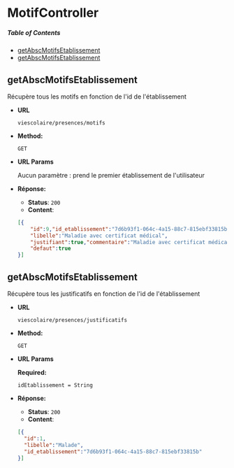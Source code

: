 # MotifController

##### Table of Contents
  * [getAbscMotifsEtablissement](#getAbscMotifsEtablissement)
  * [getAbscMotifsEtablissement](#getAbscMotifsEtablissement)
  
<a name="getAbscMotifsEtablissement" />

## getAbscMotifsEtablissement

Récupère tous les motifs en fonction de l'id de l'établissement

* **URL**

  `viescolaire/presences/motifs`

* **Method:**
 
  `GET`
  
*  **URL Params**

   Aucun paramètre : prend le premier établissement de l'utilisateur

* **Réponse:**
  
   * **Status**: `200`
   * **Content**: 
    ```json
    [{
        "id":9,"id_etablissement":"7d6b93f1-064c-4a15-88c7-815ebf33815b",
        "libelle":"Maladie avec certificat médical",
        "justifiant":true,"commentaire":"Maladie avec certificat médical",
        "defaut":true
    }]
    ``` 
    
    <a name="getAbscMotifsEtablissement" />
    
## getAbscMotifsEtablissement

Récupère tous les justificatifs en fonction de l'id de l'établissement

* **URL**

  `viescolaire/presences/justificatifs`

* **Method:**
 
  `GET`
  
*  **URL Params**

    **Required:**
  
    `idEtablissement = String`

* **Réponse:**
  
   * **Status**: `200`
   * **Content**: 
    ```json
    [{        
      "id":1,
      "libelle":"Malade",
      "id_etablissement":"7d6b93f1-064c-4a15-88c7-815ebf33815b"
    }]
    ``` 